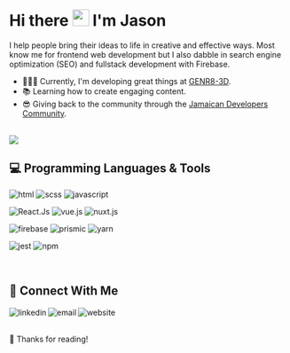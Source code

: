 # Hi there <img src="https://raw.githubusercontent.com/iampavangandhi/iampavangandhi/master/gifs/Hi.gif" width="30px" height="30px"> I'm Jason 


I help people bring their ideas to life in creative and effective ways. Most know me for frontend web development but I also dabble in search engine optimization (SEO) and fullstack development with Firebase.<br>

- 👨🏿‍💻 Currently, I'm developing great things at [GENR8-3D](https://genr83d.com/).
- 📚 Learning how to create engaging content.
- 😎 Giving back to the community through the [Jamaican Developers Community](https://jamaicans.dev/).


<br>
<img src='https://github-readme-stats.vercel.app/api?username=devjasonclarke&theme=vue-dark&show_icons=true'/>


<br>

## 💻 Programming Languages & Tools
<img alt="html" src="https://img.shields.io/badge/HTML5-E34F26?style=for-the-badge&logo=html5&logoColor=white" /> <img alt="scss" src="https://img.shields.io/badge/SCSS-CC6699?style=for-the-badge&logo=sass&logoColor=white" /> <img alt="javascript" src="https://img.shields.io/badge/JavaScript-F7DF1E?style=for-the-badge&logo=javascript&logoColor=000" /> 

<img alt="React.Js" src="https://img.shields.io/badge/react-1867c0?style=for-the-badge&logo=react&logoColor=fff" /> <img alt="vue.js" src="https://img.shields.io/badge/Vue.js-35495E?style=for-the-badge&logo=vue.js&logoColor=4FC08D" /> <img alt="nuxt.js" src="https://img.shields.io/badge/nuxt.js-35495e?style=for-the-badge&logo=nuxtdotjs&logoColor=41b883" /> 

 <img alt="firebase" src="https://img.shields.io/badge/firebase-black?style=for-the-badge&logo=firebase&logoColor=ffca28" /> <img alt="prismic" src="https://img.shields.io/badge/prismic-black?style=for-the-badge&logo=prismic&logoColor=pink" />  <img alt="yarn" src="https://img.shields.io/badge/Yarn-1867c0?style=for-the-badge&logo=yarn&logoColor=white" />


<img alt="jest" src="https://img.shields.io/badge/jest-df162b?style=for-the-badge&logo=jest&logoColor=white" /> <img alt="npm" src="https://img.shields.io/badge/NPM-CC3534?style=for-the-badge&logo=npm&logoColor=white" />


<br>

## 🚀 Connect With Me 
[<img align="left" alt="linkedin" src="https://img.shields.io/badge/linkedin-%230077B5.svg?&style=for-the-badge&logo=linkedin&logoColor=white" />](https://www.linkedin.com/in/devjasonclarke/)
[<img align="left" alt="email" src="https://img.shields.io/badge/Email-%230077B5.svg?style=for-the-badge&logo=gmail&logoColor=white" />](mailto:jason@devjasonclarke.com)
[<img align="left" alt="website" src="https://img.shields.io/badge/My_Website-%230077B5.svg?style=for-the-badge" />](https://www.devjasonclarke.com/)

<br>
<br>
 
🙌 Thanks for reading!
